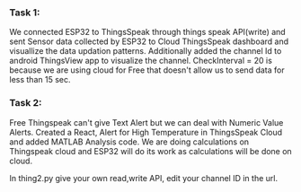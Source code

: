 ### Task 1:

We connected ESP32 to ThingsSpeak through things speak API(write) and sent Sensor data collected by ESP32 to Cloud ThingsSpeak dashboard and visuallize the data updation patterns.
Additionally added the channel Id to android ThingsView app to visualize the channel.
CheckInterval = 20 is because we are using cloud for Free that doesn't allow us to send data for less than 15 sec.

### Task 2:

Free Thingspeak can't give Text Alert but we can deal with Numeric Value Alerts.
Created a React, Alert for High Temperature in ThingsSpeak Cloud and added MATLAB Analysis code.
We are doing calculations on Thingspeak cloud and ESP32 will do its work as calculations will be done on cloud.

In thing2.py give your own read,write API, edit your channel ID in the url.